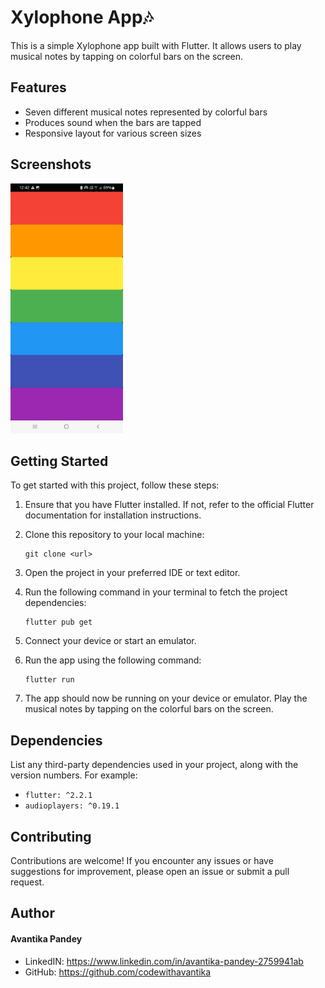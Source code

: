 # Xylophone App🎶

This is a simple Xylophone app built with Flutter. It allows users to play musical notes by tapping on colorful bars on the screen.

## Features

- Seven different musical notes represented by colorful bars
- Produces sound when the bars are tapped
- Responsive layout for various screen sizes

## Screenshots

<img src="xylophone-img.jpg" height="400px">

## Getting Started

To get started with this project, follow these steps:

1. Ensure that you have Flutter installed. If not, refer to the official Flutter documentation for installation instructions.

2. Clone this repository to your local machine:

   ```
   git clone <url>
   ```

3. Open the project in your preferred IDE or text editor.

4. Run the following command in your terminal to fetch the project dependencies:

   ```
   flutter pub get
   ```

5. Connect your device or start an emulator.

6. Run the app using the following command:

   ```
   flutter run
   ```

7. The app should now be running on your device or emulator. Play the musical notes by tapping on the colorful bars on the screen.

## Dependencies

List any third-party dependencies used in your project, along with the version numbers. For example:

- `flutter: ^2.2.1`
- `audioplayers: ^0.19.1`

## Contributing

Contributions are welcome! If you encounter any issues or have suggestions for improvement, please open an issue or submit a pull request.

## Author

#### Avantika Pandey
- LinkedIN: https://www.linkedin.com/in/avantika-pandey-2759941ab
- GitHub: https://github.com/codewithavantika

